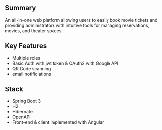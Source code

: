 ## Summary
An all-in-one web platform allowing users to easily book movie tickets and providing administrators with intuitive tools for managing reservations, movies, and theater spaces.

## Key Features
- Multiple roles
- Basic Auth with jwt token & OAuth2 with Google API
- QR Code scanning
- email notificiations

## Stack
- Spring Boot 3
- H2
- Hibernate
- OpenAPI
- Front-end & client implemented with Angular

